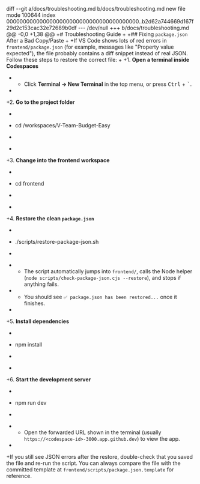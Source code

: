 diff --git a/docs/troubleshooting.md b/docs/troubleshooting.md
new file mode 100644
index 0000000000000000000000000000000000000000..b2d62a744669d167f29d2c153cac32e72689b0df
--- /dev/null
+++ b/docs/troubleshooting.md
@@ -0,0 +1,38 @@
+# Troubleshooting Guide
+
+## Fixing `package.json` After a Bad Copy/Paste
+
+If VS Code shows lots of red errors in `frontend/package.json` (for example, messages like "Property value expected"), the file probably contains a diff snippet instead of real JSON. Follow these steps to restore the correct file:
+
+1. **Open a terminal inside Codespaces**
+   * Click **Terminal → New Terminal** in the top menu, or press <kbd>Ctrl</kbd> + <kbd>`</kbd>.
+
+2. **Go to the project folder**
+   ```bash
+   cd /workspaces/V-Team-Budget-Easy
+   ```
+
+3. **Change into the frontend workspace**
+   ```bash
+   cd frontend
+   ```
+
+4. **Restore the clean `package.json`**
+   ```bash
+   ./scripts/restore-package-json.sh
+   ```
+   * The script automatically jumps into `frontend/`, calls the Node helper (`node scripts/check-package-json.cjs --restore`), and stops if anything fails.
+   * You should see `✅ package.json has been restored...` once it finishes.
+
+5. **Install dependencies**
+   ```bash
+   npm install
+   ```
+
+6. **Start the development server**
+   ```bash
+   npm run dev
+   ```
+   * Open the forwarded URL shown in the terminal (usually `https://<codespace-id>-3000.app.github.dev`) to view the app.
+
+If you still see JSON errors after the restore, double-check that you saved the file and re-run the script. You can always compare the file with the committed template at `frontend/scripts/package.json.template` for reference.
